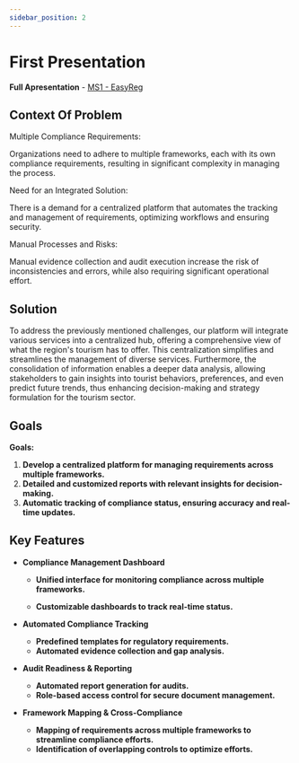 ```yaml
---
sidebar_position: 2
---
```


# First Presentation

**Full Apresentation** - [MS1 - EasyReg](../../../static/ppt/EasyRegFinal3.pptx)

## Context Of Problem

Multiple Compliance Requirements:

Organizations need to adhere to multiple frameworks, each with its own compliance requirements, resulting in significant complexity in managing the process.

Need for an Integrated Solution:

There is a demand for a centralized platform that automates the tracking and management of requirements, optimizing workflows and ensuring security.


Manual Processes and Risks:

Manual evidence collection and audit execution increase the risk of inconsistencies and errors, while also requiring significant operational effort.


## Solution

To address the previously mentioned challenges, our platform will integrate various services into a centralized hub, offering a comprehensive view of what the region's tourism has to offer. This centralization simplifies and streamlines the management of diverse services. Furthermore, the consolidation of information enables a deeper data analysis, allowing stakeholders to gain insights into tourist behaviors, preferences, and even predict future trends, thus enhancing decision-making and strategy formulation for the tourism sector.

## Goals

**Goals:**

1. **Develop a centralized platform for managing requirements across multiple frameworks.**
2. **Detailed and customized reports with relevant insights for decision-making.**
3. **Automatic tracking of compliance status, ensuring accuracy and real-time updates.**

## Key Features




- **Compliance Management Dashboard**

    - **Unified interface for monitoring compliance across multiple frameworks.**
    
    - **Customizable dashboards to track real-time status.**
- **Automated Compliance Tracking**
    - **Predefined templates for regulatory requirements.**
    - **Automated evidence collection and gap analysis.**
- **Audit Readiness & Reporting**
    - **Automated report generation for audits.**
    - **Role-based access control for secure document management.**
- **Framework Mapping & Cross-Compliance**
    - **Mapping of requirements across multiple frameworks to streamline compliance efforts.**
    - **Identification of overlapping controls to optimize efforts.**
